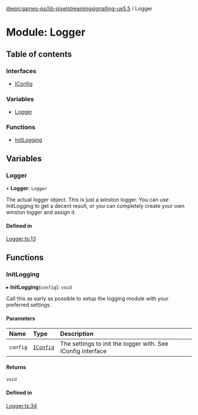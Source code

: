 [@epicgames-ps/lib-pixelstreamingsignalling-ue5.5](../README.md) / Logger

# Module: Logger

## Table of contents

### Interfaces

- [IConfig](../interfaces/Logger.IConfig.md)

### Variables

- [Logger](Logger.md#logger)

### Functions

- [InitLogging](Logger.md#initlogging)

## Variables

### Logger

• **Logger**: `Logger`

The actual logger object. This is just a winston logger.
You can use InitLogging to get a decent result, or you can
completely create your own winston logger and assign it.

#### Defined in

[Logger.ts:13](https://github.com/mcottontensor/PixelStreamingInfrastructure/blob/8a78930/Signalling/src/Logger.ts#L13)

## Functions

### InitLogging

▸ **InitLogging**(`config`): `void`

Call this as early as possible to setup the logging module with your
preferred settings.

#### Parameters

| Name | Type | Description |
| :------ | :------ | :------ |
| `config` | [`IConfig`](../interfaces/Logger.IConfig.md) | The settings to init the logger with. See IConfig interface |

#### Returns

`void`

#### Defined in

[Logger.ts:34](https://github.com/mcottontensor/PixelStreamingInfrastructure/blob/8a78930/Signalling/src/Logger.ts#L34)
